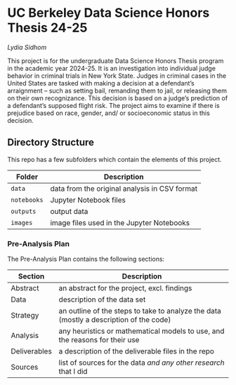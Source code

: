 # UC Berkeley Data Science Honors Thesis 24-25
_Lydia Sidhom_

This project is for the undergraduate Data Science Honors Thesis program in the academic year 2024-25. It is an investigation into individual judge behavior in criminal trials in New York State. Judges in criminal cases in the United States are tasked with making a decision at a defendant’s arraignment – such as setting bail, remanding them to jail, or releasing them on their own recognizance. This decision is based on a judge’s prediction of a defendant’s supposed flight risk. The project aims to examine if there is prejudice based on race, gender, and/ or socioeconomic status in this decision.

## Directory Structure
This repo has a few subfolders which contain the elements of this project.

| Folder | Description |
|-----|-----|
| `data`  | data from the original analysis in CSV format  |
| `notebooks`  | Jupyter Notebook files  |
| `outputs`  | output data |
| `images`  | image files used in the Jupyter Notebooks |

### Pre-Analysis Plan

The Pre-Analysis Plan contains the following sections:

| Section | Description |
|-----|-----|
| Abstract  | an abstract for the project, excl. findings  |
| Data  | description of the data set |
| Strategy  | an outline of the steps to take to analyze the data (mostly a description of the code)  |
| Analysis  | any heuristics or mathematical models to use, and the reasons for their use  |
| Deliverables  | a description of the deliverable files in the repo |
| Sources   | list of sources for the data _and any other research_ that I did  |
